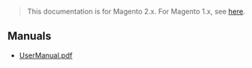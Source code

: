 <blockquote class="important">This documentation is for Magento 2.x. For Magento 1.x, see <a href="https://docs.nickolasburr.com/magento/extensions/1.x/tokenizeuserauthentication/latest/">here</a>.</blockquote>

## Manuals

- [UserManual.pdf](https://docs.nickolasburr.com/magento/extensions/2.x/tokenizeuserauthentication/1.0.0/manuals/UserManual.pdf)
